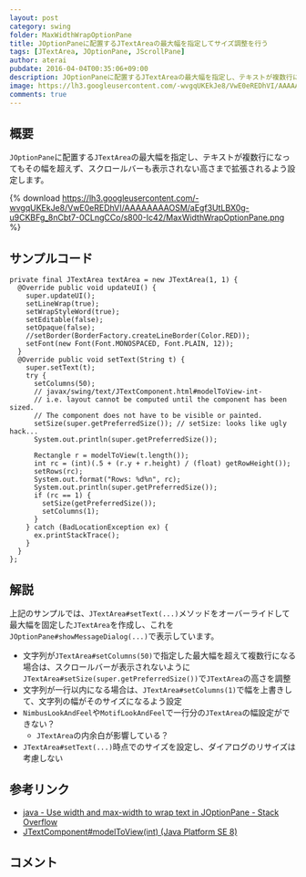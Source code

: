 ```yaml
---
layout: post
category: swing
folder: MaxWidthWrapOptionPane
title: JOptionPaneに配置するJTextAreaの最大幅を指定してサイズ調整を行う
tags: [JTextArea, JOptionPane, JScrollPane]
author: aterai
pubdate: 2016-04-04T00:35:06+09:00
description: JOptionPaneに配置するJTextAreaの最大幅を指定し、テキストが複数行になってもその幅を超えず、スクロールバーも表示されない高さまで拡張されるよう設定します。
image: https://lh3.googleusercontent.com/-wvgqUKEkJe8/VwE0eREDhVI/AAAAAAAAOSM/aEgf3UtLBX0g-u9CKBFg_8nCbt7-0CLngCCo/s800-Ic42/MaxWidthWrapOptionPane.png
comments: true
---
```

## 概要
`JOptionPane`に配置する`JTextArea`の最大幅を指定し、テキストが複数行になってもその幅を超えず、スクロールバーも表示されない高さまで拡張されるよう設定します。

{% download https://lh3.googleusercontent.com/-wvgqUKEkJe8/VwE0eREDhVI/AAAAAAAAOSM/aEgf3UtLBX0g-u9CKBFg_8nCbt7-0CLngCCo/s800-Ic42/MaxWidthWrapOptionPane.png %}

## サンプルコード
<pre class="prettyprint"><code>private final JTextArea textArea = new JTextArea(1, 1) {
  @Override public void updateUI() {
    super.updateUI();
    setLineWrap(true);
    setWrapStyleWord(true);
    setEditable(false);
    setOpaque(false);
    //setBorder(BorderFactory.createLineBorder(Color.RED));
    setFont(new Font(Font.MONOSPACED, Font.PLAIN, 12));
  }
  @Override public void setText(String t) {
    super.setText(t);
    try {
      setColumns(50);
      // javax/swing/text/JTextComponent.html#modelToView-int-
      // i.e. layout cannot be computed until the component has been sized.
      // The component does not have to be visible or painted.
      setSize(super.getPreferredSize()); // setSize: looks like ugly hack...
      System.out.println(super.getPreferredSize());

      Rectangle r = modelToView(t.length());
      int rc = (int)(.5 + (r.y + r.height) / (float) getRowHeight());
      setRows(rc);
      System.out.format("Rows: %d%n", rc);
      System.out.println(super.getPreferredSize());
      if (rc == 1) {
        setSize(getPreferredSize());
        setColumns(1);
      }
    } catch (BadLocationException ex) {
      ex.printStackTrace();
    }
  }
};
</code></pre>

## 解説
上記のサンプルでは、`JTextArea#setText(...)`メソッドをオーバーライドして最大幅を固定した`JTextArea`を作成し、これを`JOptionPane#showMessageDialog(...)`で表示しています。

- 文字列が`JTextArea#setColumns(50)`で指定した最大幅を超えて複数行になる場合は、スクロールバーが表示されないように`JTextArea#setSize(super.getPreferredSize())`で`JTextArea`の高さを調整
- 文字列が一行以内になる場合は、`JTextArea#setColumns(1)`で幅を上書きして、文字列の幅がそのサイズになるよう設定
- `NimbusLookAndFeel`や`MotifLookAndFeel`で一行分の`JTextArea`の幅設定ができない？
    - `JTextArea`の内余白が影響している？
- `JTextArea#setText(...)`時点でのサイズを設定し、ダイアログのリサイズは考慮しない

<!-- dummy comment line for breaking list -->

## 参考リンク
- [java - Use width and max-width to wrap text in JOptionPane - Stack Overflow](https://stackoverflow.com/questions/35405672/use-width-and-max-width-to-wrap-text-in-joptionpane)
- [JTextComponent#modelToView(int) (Java Platform SE 8)](https://docs.oracle.com/javase/jp/8/docs/api/javax/swing/text/JTextComponent.html#modelToView-int-)

<!-- dummy comment line for breaking list -->

## コメント
